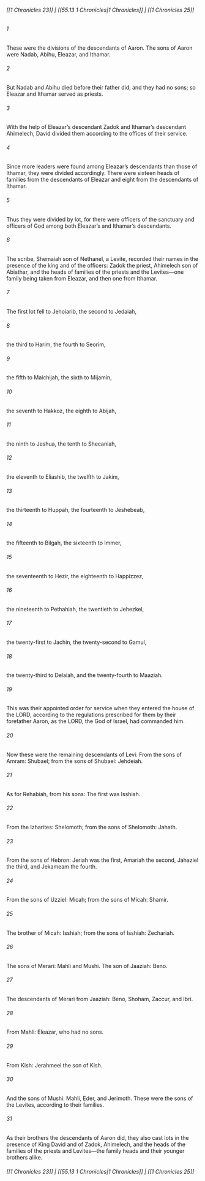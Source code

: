 
###### [[1 Chronicles 23]] | [[55.13 1 Chronicles|1 Chronicles]] | [[1 Chronicles 25]]

###### 1
These were the divisions of the descendants of Aaron. The sons of Aaron were Nadab, Abihu, Eleazar, and Ithamar.
###### 2
But Nadab and Abihu died before their father did, and they had no sons; so Eleazar and Ithamar served as priests.
###### 3
With the help of Eleazar’s descendant Zadok and Ithamar’s descendant Ahimelech, David divided them according to the offices of their service.
###### 4
Since more leaders were found among Eleazar’s descendants than those of Ithamar, they were divided accordingly. There were sixteen heads of families from the descendants of Eleazar and eight from the descendants of Ithamar.
###### 5
Thus they were divided by lot, for there were officers of the sanctuary and officers of God among both Eleazar’s and Ithamar’s descendants.
###### 6
The scribe, Shemaiah son of Nethanel, a Levite, recorded their names in the presence of the king and of the officers: Zadok the priest, Ahimelech son of Abiathar, and the heads of families of the priests and the Levites—one family being taken from Eleazar, and then one from Ithamar.
###### 7
The first lot fell to Jehoiarib, the second to Jedaiah,
###### 8
the third to Harim, the fourth to Seorim,
###### 9
the fifth to Malchijah, the sixth to Mijamin,
###### 10
the seventh to Hakkoz, the eighth to Abijah,
###### 11
the ninth to Jeshua, the tenth to Shecaniah,
###### 12
the eleventh to Eliashib, the twelfth to Jakim,
###### 13
the thirteenth to Huppah, the fourteenth to Jeshebeab,
###### 14
the fifteenth to Bilgah, the sixteenth to Immer,
###### 15
the seventeenth to Hezir, the eighteenth to Happizzez,
###### 16
the nineteenth to Pethahiah, the twentieth to Jehezkel,
###### 17
the twenty-first to Jachin, the twenty-second to Gamul,
###### 18
the twenty-third to Delaiah, and the twenty-fourth to Maaziah.
###### 19
This was their appointed order for service when they entered the house of the LORD, according to the regulations prescribed for them by their forefather Aaron, as the LORD, the God of Israel, had commanded him.
###### 20
Now these were the remaining descendants of Levi: From the sons of Amram: Shubael; from the sons of Shubael: Jehdeiah.
###### 21
As for Rehabiah, from his sons: The first was Isshiah.
###### 22
From the Izharites: Shelomoth; from the sons of Shelomoth: Jahath.
###### 23
From the sons of Hebron: Jeriah was the first, Amariah the second, Jahaziel the third, and Jekameam the fourth.
###### 24
From the sons of Uzziel: Micah; from the sons of Micah: Shamir.
###### 25
The brother of Micah: Isshiah; from the sons of Isshiah: Zechariah.
###### 26
The sons of Merari: Mahli and Mushi. The son of Jaaziah: Beno.
###### 27
The descendants of Merari from Jaaziah: Beno, Shoham, Zaccur, and Ibri.
###### 28
From Mahli: Eleazar, who had no sons.
###### 29
From Kish: Jerahmeel the son of Kish.
###### 30
And the sons of Mushi: Mahli, Eder, and Jerimoth. These were the sons of the Levites, according to their families.
###### 31
As their brothers the descendants of Aaron did, they also cast lots in the presence of King David and of Zadok, Ahimelech, and the heads of the families of the priests and Levites—the family heads and their younger brothers alike.

###### [[1 Chronicles 23]] | [[55.13 1 Chronicles|1 Chronicles]] | [[1 Chronicles 25]]
